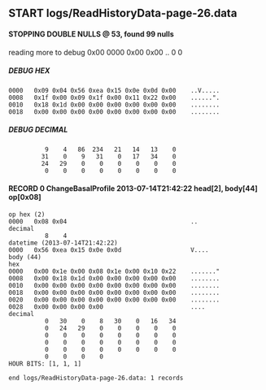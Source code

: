 ## START logs/ReadHistoryData-page-26.data
#### STOPPING DOUBLE NULLS @ 53, found 99 nulls
reading more to debug 0x00
    0000   0x00 0x00                                  ..
              0    0
##### DEBUG HEX
    0000   0x09 0x04 0x56 0xea 0x15 0x0e 0x0d 0x00    ..V.....
    0008   0x1f 0x00 0x09 0x1f 0x00 0x11 0x22 0x00    ......".
    0010   0x18 0x1d 0x00 0x00 0x00 0x00 0x00 0x00    ........
    0018   0x00 0x00 0x00 0x00 0x00 0x00 0x00 0x00    ........
##### DEBUG DECIMAL
              9    4   86  234   21   14   13    0
             31    0    9   31    0   17   34    0
             24   29    0    0    0    0    0    0
              0    0    0    0    0    0    0    0
#### RECORD 0 ChangeBasalProfile 2013-07-14T21:42:22 head[2], body[44] op[0x08]

    op hex (2)
    0000   0x08 0x04                                  ..
    decimal
              8    4
    datetime (2013-07-14T21:42:22)
    0000   0x56 0xea 0x15 0x0e 0x0d                   V....
    body (44)
    hex
    0000   0x00 0x1e 0x00 0x08 0x1e 0x00 0x10 0x22    ......."
    0008   0x00 0x18 0x1d 0x00 0x00 0x00 0x00 0x00    ........
    0010   0x00 0x00 0x00 0x00 0x00 0x00 0x00 0x00    ........
    0018   0x00 0x00 0x00 0x00 0x00 0x00 0x00 0x00    ........
    0020   0x00 0x00 0x00 0x00 0x00 0x00 0x00 0x00    ........
    0028   0x00 0x00 0x00 0x00                        ....
    decimal
              0   30    0    8   30    0   16   34
              0   24   29    0    0    0    0    0
              0    0    0    0    0    0    0    0
              0    0    0    0    0    0    0    0
              0    0    0    0    0    0    0    0
              0    0    0    0
    HOUR BITS: [1, 1, 1]
`end logs/ReadHistoryData-page-26.data: 1 records`
